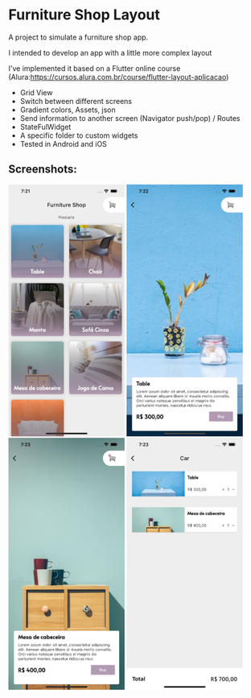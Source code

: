 # Furniture Shop Layout

A project to simulate a furniture shop app.

I intended to develop an app with a little more complex layout

I've implemented it based on a Flutter online course (Alura:https://cursos.alura.com.br/course/flutter-layout-aplicacao)

- Grid View
- Switch between different screens
- Gradient colors, Assets, json
- Send information to another screen (Navigator push/pop) / Routes
- StateFulWidget
- A specific folder to custom widgets
- Tested in Android and iOS

## Screenshots:

<img src="https://github.com/leonardopresoto/flutter_layout_example/blob/main/screenshots/layout1.png" height="500" /> <img src="https://github.com/leonardopresoto/flutter_layout_example/blob/main/screenshots/layout2.png" height="500" /> <img src="https://github.com/leonardopresoto/flutter_layout_example/blob/main/screenshots/layout3.png" height="500" /> <img src="https://github.com/leonardopresoto/flutter_layout_example/blob/main/screenshots/layout4.png" height="500" />
